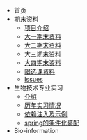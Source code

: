 - 首页
- 期末资料
  - [项目介绍](https://gitee.com/sky2_1/EndPeriod_info/blob/master/README.md)
  - [大一期末资料](https://github.com/Pengzhi-Gao/sky_Open_info/blob/e6cd996db28e89cd4614b27fb16084999eabcc0f/1%EF%BC%8C%E6%9C%9F%E6%9C%AB%E8%B5%84%E6%96%99/%E5%A4%A7%E4%B8%80%E6%9C%9F%E6%9C%AB%E8%B5%84%E6%96%99.md)
  - [大二期末资料](https://gitee.com/sky2_1/EndPeriod_info/blob/master/%E5%A4%A7%E4%BA%8C%E6%9C%9F%E6%9C%AB%E8%B5%84%E6%96%99.md) 
  - [大三期末资料](https://gitee.com/sky2_1/EndPeriod_info/blob/master/%E5%A4%A7%E4%B8%89%E6%9C%9F%E6%9C%AB%E8%B5%84%E6%96%99.md) 
  - [大四期末资料](https://gitee.com/sky2_1/EndPeriod_info/blob/master/%E5%A4%A7%E5%9B%9B%E6%9C%9F%E6%9C%AB%E8%B5%84%E6%96%99.md) 
  - [限选课资料](https://gitee.com/sky2_1/EndPeriod_info/blob/master/%E9%99%90%E9%80%89%E8%AF%BE%E8%B5%84%E6%96%99.md) 
  - [Issues](https://gitee.com/sky2_1/EndPeriod_info/issues) 
- 生物技术专业实习
  - [介绍](https://gitee.com/sky2_1/internship-in-biotechnology/blob/master/README.md) 
  - [历年实习情况](spring/【10分钟学Spring】：（一）初识Spring框架.md)
  - [依赖注入及示例](spring/【10分钟学Spring】：（二）一文搞懂spring依赖注入（DI）.md)
  - [spring的条件化装配](spring/【10分钟学Spring】：（三）你了解spring的高级装配吗_条件化装配bean.md)
-  Bio-information
